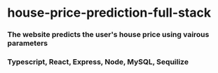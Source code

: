 # house-price-prediction-full-stack

### The website predicts the user's house price using vairous parameters

### Typescript, React, Express, Node, MySQL, Sequilize
